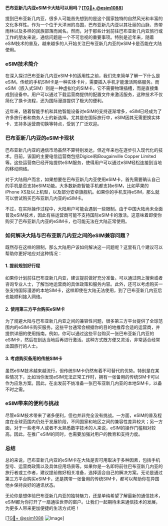 **巴布亚新几内亚eSIM卡大陆可以用吗？[[TG💪+ @esim1088](https://t.me/s/esim1088)]**

提到巴布亚新几内亚，很多人可能首先想到的是这个国家独特的自然风光和丰富的文化多样性。作为一个位于大洋洲的岛国，巴布亚新几内亚以其壮丽的山脉、热带雨林以及多样的民族部落而闻名。然而，对于那些计划前往巴布亚新几内亚旅行或工作的朋友来说，通信问题是一个不可忽视的重要事项。特别是近年来，随着eSIM技术的普及，越来越多的人开始关注巴布亚新几内亚的eSIM卡是否能在大陆使用。

### eSIM技术简介

在深入探讨巴布亚新几内亚eSIM卡的适用性之前，我们先来简单了解一下什么是eSIM。传统的手机SIM卡是一种实体卡片，需要插入手机才能激活网络服务。而eSIM（嵌入式SIM）则是一种虚拟化的SIM卡，它不需要物理插槽，而是直接集成到设备中。用户可以通过下载运营商提供的配置文件来激活服务，这种技术不仅简化了换卡流程，还为国际漫游提供了极大的便利。

近年来，随着智能手机和其他智能设备对eSIM的支持逐渐增多，eSIM已经成为了许多旅行者和商务人士的新选择。尤其是在国际旅行中，eSIM因其无需更换实体卡、支持多运营商切换等特点，受到了广泛欢迎。

### 巴布亚新几内亚的eSIM卡现状

巴布亚新几内亚的通信市场虽然不算特别发达，但近年来也在逐步引入现代化的技术。目前，该国的主要电信运营商包括Digicel和Bougainville Copper Limited等。这些运营商已经开始提供eSIM服务，使得用户可以通过eSIM轻松连接到当地的移动网络。

对于大陆用户而言，如果想要在巴布亚新几内亚使用eSIM卡，首先需要确认自己的手机是否支持eSIM功能。大多数新款智能手机都支持eSIM，比如苹果的iPhone XS及以上机型，以及部分安卓旗舰机。如果你的手机支持eSIM，那么就可以尝试购买巴布亚新几内亚的eSIM卡。

不过，在实际操作过程中，大陆用户可能会遇到一些限制。由于中国大陆尚未全面普及eSIM技术，因此有些运营商可能不支持国际eSIM卡的激活。这意味着即使你购买了巴布亚新几内亚的eSIM卡，也可能无法在大陆正常使用。

### 如何解决大陆与巴布亚新几内亚之间的eSIM兼容问题？

既然存在这样的限制，那么大陆用户该如何解决这一问题呢？这里有几个建议可以帮助你更好地应对这种情况：

#### 1. 提前规划好行程

如果你计划前往巴布亚新几内亚，建议提前做好充分准备。可以通过网上搜索或者咨询专业人士，了解当地运营商的具体政策和服务内容。此外，还可以考虑购买一张支持国际漫游的本地SIM卡，这样即使在大陆无法使用，到了巴布亚新几内亚后也能顺利接入网络。

#### 2. 使用第三方平台购买eSIM卡

为了规避大陆与巴布亚新几内亚之间的兼容性问题，很多第三方平台提供了全球范围内的eSIM卡购买服务。这些平台通常会根据你的目的地推荐合适的运营商，并提供详细的使用指南。例如，你可以通过这些平台购买一张巴布亚新几内亚的eSIM卡，然后在到达当地后再进行激活。这种方式既方便又灵活，非常适合经常出国旅行的人士。

#### 3. 考虑购买备用的传统SIM卡

虽然eSIM技术越来越流行，但传统SIM卡仍然有着不可替代的优势。特别是在某些情况下，比如当你发现eSIM无法正常工作时，拥有一张备用的传统SIM卡可以作为应急方案。因此，在出发前不妨准备一张巴布亚新几内亚的本地SIM卡，以备不时之需。

### eSIM带来的便利与挑战

尽管eSIM技术带来了诸多便利，但也并非完全没有挑战。一方面，eSIM的普及程度在全球范围内仍处于发展阶段，不同国家和地区之间的兼容性差异较大；另一方面，对于一些老年人或者不太熟悉数字技术的人来说，eSIM的操作门槛相对较高。因此，在推广eSIM的同时，也需要加强对用户的教育和支持力度。

### 总结

总的来说，巴布亚新几内亚的eSIM卡在大陆是否可用取决于多种因素，包括手机型号、运营商政策以及具体应用场景等。如果你是一名即将前往巴布亚新几内亚的旅行者或工作者，建议提前做好相关准备，选择适合自己的解决方案。无论是通过第三方平台购买eSIM卡，还是携带一张备用的传统SIM卡，都可以帮助你在异国他乡保持良好的通讯状态。

无论你是想体验巴布亚新几内亚的独特魅力，还是单纯希望了解最新的通信技术，eSIM都为你打开了一扇通往世界的窗户。让我们一起期待未来通信技术的发展，为更多人带来更加便捷的生活方式吧！

[[TG💪+ @esim1088](https://t.me/s/esim1088) ![Image](https://i.postimg.cc/4NQfJmqS/Snipaste-2025-05-13-00-14-12.png)]